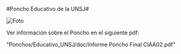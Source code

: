 #Poncho Educativo de la UNSJ#

![Foto](https://raw.githubusercontent.com/ciaa/Ponchos/master/Educativo_UNSJ/doc/foto_a.jpg  "Poncho Educativo UNSJ")

Ver información sobre el Poncho en el siguiente pdf:

"Ponchos/Educativo_UNSJ/doc/Informe Poncho Final CIAA02.pdf"
